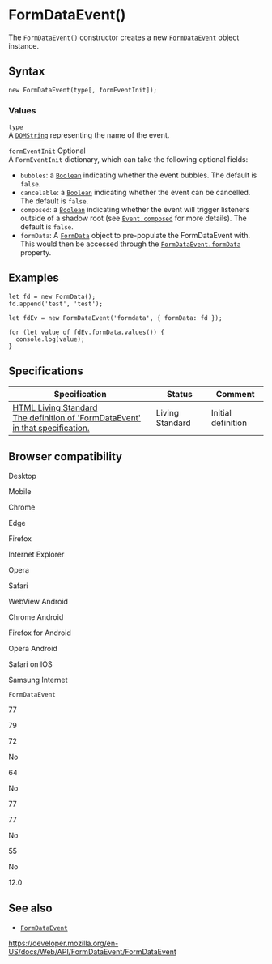 FormDataEvent()
===============

The `FormDataEvent()` constructor creates a new [`FormDataEvent`](../formdataevent) object instance.

Syntax
------

    new FormDataEvent(type[, formEventInit]);

### Values

`type`  
A [`DOMString`](../domstring) representing the name of the event.

 `formEventInit` <span class="badge inline optional">Optional</span>   
A `FormEventInit` dictionary, which can take the following optional fields:

-   `bubbles`: a [`Boolean`](https://developer.mozilla.org/en-US/docs/Web/JavaScript/Reference/Global_Objects/Boolean) indicating whether the event bubbles. The default is `false`.
-   `cancelable`: a [`Boolean`](https://developer.mozilla.org/en-US/docs/Web/JavaScript/Reference/Global_Objects/Boolean) indicating whether the event can be cancelled. The default is `false`.
-   `composed`: a [`Boolean`](https://developer.mozilla.org/en-US/docs/Web/JavaScript/Reference/Global_Objects/Boolean) indicating whether the event will trigger listeners outside of a shadow root (see [`Event.composed`](../event/composed) for more details). The default is `false`.
-   `formData`: A [`FormData`](../formdata) object to pre-populate the FormDataEvent with. This would then be accessed through the [`FormDataEvent.formData`](formdata) property.

Examples
--------

    let fd = new FormData();
    fd.append('test', 'test');

    let fdEv = new FormDataEvent('formdata', { formData: fd });

    for (let value of fdEv.formData.values()) {
      console.log(value);
    }

Specifications
--------------

<table><thead><tr class="header"><th>Specification</th><th>Status</th><th>Comment</th></tr></thead><tbody><tr class="odd"><td><a href="https://html.spec.whatwg.org/multipage/form-control-infrastructure.html#the-formdataevent-interface">HTML Living Standard<br />
<span class="small">The definition of 'FormDataEvent' in that specification.</span></a></td><td><span class="spec-living">Living Standard</span></td><td>Initial definition</td></tr></tbody></table>

Browser compatibility
---------------------

Desktop

Mobile

Chrome

Edge

Firefox

Internet Explorer

Opera

Safari

WebView Android

Chrome Android

Firefox for Android

Opera Android

Safari on IOS

Samsung Internet

`FormDataEvent`

77

79

72

No

64

No

77

77

No

55

No

12.0

See also
--------

-   [`FormDataEvent`](../formdataevent)

<a href="https://developer.mozilla.org/en-US/docs/Web/API/FormDataEvent/FormDataEvent" class="_attribution-link">https://developer.mozilla.org/en-US/docs/Web/API/FormDataEvent/FormDataEvent</a>
